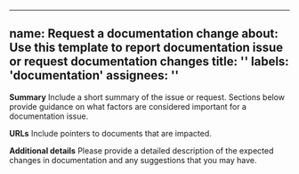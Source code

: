 <!--
  ~ Copyright contributors to the oneDAL project
  ~
  ~ Licensed under the Apache License, Version 2.0 (the "License");
  ~ you may not use this file except in compliance with the License.
  ~ You may obtain a copy of the License at
  ~
  ~     http://www.apache.org/licenses/LICENSE-2.0
  ~
  ~ Unless required by applicable law or agreed to in writing, software
  ~ distributed under the License is distributed on an "AS IS" BASIS,
  ~ WITHOUT WARRANTIES OR CONDITIONS OF ANY KIND, either express or implied.
  ~ See the License for the specific language governing permissions and
  ~ limitations under the License.
-->

---
name: Request a documentation change
about: Use this template to report documentation issue or request documentation changes
title: ''
labels: 'documentation'
assignees: ''
---

**Summary**
Include a short summary of the issue or request. Sections below provide
guidance on what factors are considered important for a documentation
issue.

**URLs**
Include pointers to documents that are impacted.

**Additional details**
Please provide a detailed description of the expected changes in documentation
and any suggestions that you may have.
